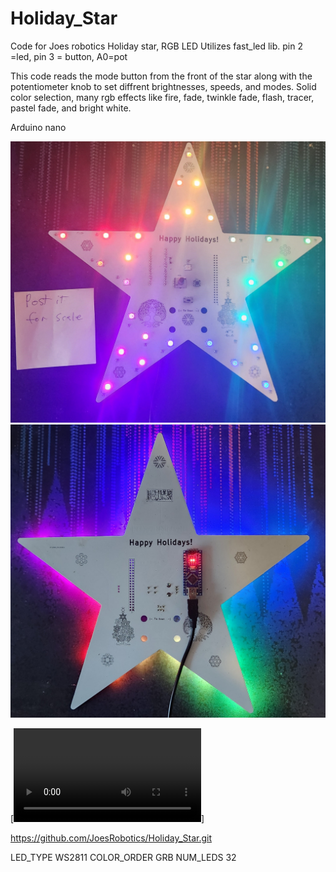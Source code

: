 # Holiday_Star
Code for Joes robotics Holiday star, RGB LED 
 Utilizes fast_led lib. pin 2 =led, pin 3 = button, A0=pot

This code reads the mode button from the front of the star along with the potentiometer knob to set diffrent brightnesses, speeds, and modes.
Solid color selection, many rgb effects like fire, fade, twinkle fade, flash, tracer, pastel fade, and bright white. 

Arduino nano 


![Pic of star front](star_front.jpg) ![Pic of star back](star_back.jpg)

[![Watch the video](20210926_210519.mp4)]


https://github.com/JoesRobotics/Holiday_Star.git

LED_TYPE    WS2811
COLOR_ORDER GRB
NUM_LEDS    32
